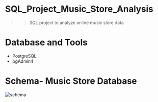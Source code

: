 # SQL_Project_Music_Store_Analysis
>> SQL project to analyze online music store data
# Database and Tools
   * PostgreSQL
   * pgAdmin4
# Schema- Music Store Database

![schema](https://github.com/Raj007891/Data-Analysis-for-Digital-Music-Store/assets/128358507/94727f96-280d-47be-a1b3-a500554d4d3c)
